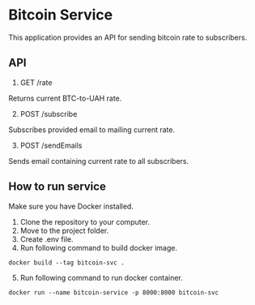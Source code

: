 # Bitcoin Service

This application provides an API for sending bitcoin rate to subscribers.

## API

1. GET /rate

Returns current BTC-to-UAH rate.

2. POST /subscribe

Subscribes provided email to mailing current rate.

3. POST /sendEmails

Sends email containing current rate to all subscribers.

## How to run service

Make sure you have Docker installed.

1. Clone the repository to your computer.
2. Move to the project folder.
3. Create .env file.
4. Run following command to build docker image.
```
docker build --tag bitcoin-svc .
```
5. Run following command to run docker container.
```
docker run --name bitcoin-service -p 8000:8000 bitcoin-svc
```
